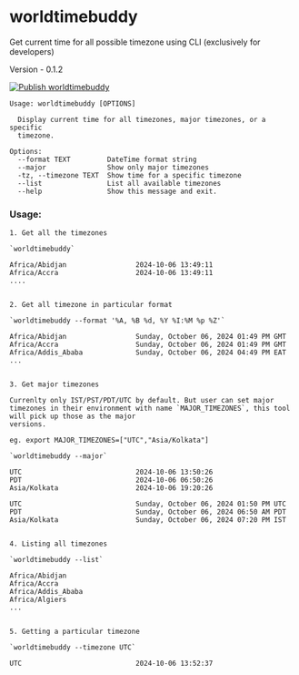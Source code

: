# worldtimebuddy
Get current time for all possible timezone using CLI (exclusively for developers)

Version - 0.1.2

[![Publish worldtimebuddy](https://github.com/dubesar/worldtimebuddy/actions/workflows/publish-package.yml/badge.svg)](https://github.com/dubesar/worldtimebuddy/actions/workflows/publish-package.yml)

```
Usage: worldtimebuddy [OPTIONS]

  Display current time for all timezones, major timezones, or a specific
  timezone.

Options:
  --format TEXT         DateTime format string
  --major               Show only major timezones
  -tz, --timezone TEXT  Show time for a specific timezone
  --list                List all available timezones
  --help                Show this message and exit.
```

### Usage:

```
1. Get all the timezones

`worldtimebuddy`

Africa/Abidjan                 2024-10-06 13:49:11
Africa/Accra                   2024-10-06 13:49:11
....


2. Get all timezone in particular format

`worldtimebuddy --format '%A, %B %d, %Y %I:%M %p %Z'`

Africa/Abidjan                 Sunday, October 06, 2024 01:49 PM GMT
Africa/Accra                   Sunday, October 06, 2024 01:49 PM GMT
Africa/Addis_Ababa             Sunday, October 06, 2024 04:49 PM EAT
...


3. Get major timezones

Currenlty only IST/PST/PDT/UTC by default. But user can set major timezones in their environment with name `MAJOR_TIMEZONES`, this tool will pick up those as the major
versions.

eg. export MAJOR_TIMEZONES=["UTC","Asia/Kolkata"]

`worldtimebuddy --major`

UTC                            2024-10-06 13:50:26
PDT                            2024-10-06 06:50:26
Asia/Kolkata                   2024-10-06 19:20:26

UTC                            Sunday, October 06, 2024 01:50 PM UTC
PDT                            Sunday, October 06, 2024 06:50 AM PDT
Asia/Kolkata                   Sunday, October 06, 2024 07:20 PM IST


4. Listing all timezones

`worldtimebuddy --list`

Africa/Abidjan
Africa/Accra
Africa/Addis_Ababa
Africa/Algiers
...


5. Getting a particular timezone

`worldtimebuddy --timezone UTC`

UTC                            2024-10-06 13:52:37
```